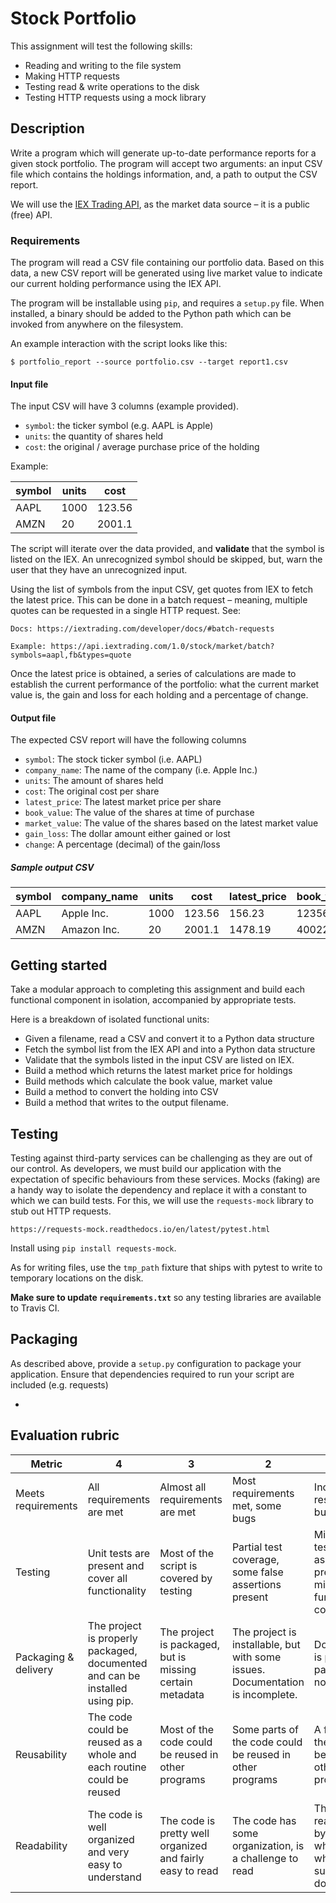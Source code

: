 # Stock Portfolio

This assignment will test the following skills:

- Reading and writing to the file system
- Making HTTP requests
- Testing read & write operations to the disk
- Testing HTTP requests using a mock library


## Description
Write a program which will generate up-to-date performance reports for a given
stock portfolio. The program will accept two arguments: an input CSV file which
contains the holdings information, and, a path to output the CSV report.

We will use the [IEX Trading API](https://iextrading.com/developer/docs/), as
the market data source – it is a public (free) API.


### Requirements
The program will read a CSV file containing our portfolio data. Based on this
data, a new CSV report will be generated using live market value to indicate
our current holding performance using the IEX API.

The program will be installable using `pip`, and requires a `setup.py`
file. When installed, a binary should be added to the Python path which can be
invoked from anywhere on the filesystem.

An example interaction with the script looks like this:

```
$ portfolio_report --source portfolio.csv --target report1.csv
```

#### Input file
The input CSV will have 3 columns (example provided).

- `symbol`: the ticker symbol (e.g. AAPL is Apple)
- `units`: the quantity of shares held
- `cost`: the original / average purchase price of the holding


Example:

symbol | units | cost
-------| ------|------
AAPL   | 1000  | 123.56
AMZN   |  20   | 2001.1


The script will iterate over the data provided, and **validate** that the
symbol is listed on the IEX. An unrecognized symbol should be skipped, but,
warn the user that they have an unrecognized input.


Using the list of symbols from the input CSV, get quotes from IEX to fetch the
latest price. This can be done in a batch request – meaning, multiple quotes
can be requested in a single HTTP request. See:

    Docs: https://iextrading.com/developer/docs/#batch-requests

    Example: https://api.iextrading.com/1.0/stock/market/batch?symbols=aapl,fb&types=quote

Once the latest price is obtained, a series of calculations are made to
establish the current performance of the portfolio: what the current market
value is, the gain and loss for each holding and a percentage of change.


#### Output file

The expected CSV report will have the following columns

* `symbol`: The stock ticker symbol (i.e. AAPL)
* `company_name`: The name of the company (i.e. Apple Inc.)
* `units`: The amount of shares held
* `cost`: The original cost per share
* `latest_price`: The latest market price per share
* `book_value`: The value of the shares at time of purchase
* `market_value`: The value of the shares based on the latest market value
* `gain_loss`: The dollar amount either gained or lost
* `change`: A percentage (decimal) of the gain/loss


##### Sample output CSV
symbol  |  company_name  | units | cost     |   latest_price | book_value  |   market_value | gain_loss |   change
------- | ---------------|-------|----------|----------------|-------------|----------------| ----------|----------
AAPL    |  Apple Inc.    | 1000  | 123.56   |   156.23       | 12356       |   15623        | 3267      |   0.264
AMZN    |  Amazon Inc.   | 20    | 2001.1   |   1478.19      | 40022       |   29563        | -10459    |   -0.261


## Getting started

Take a modular approach to completing this assignment and build each functional
component in isolation, accompanied by appropriate tests.

Here is a breakdown of isolated functional units:

- Given a filename, read a CSV and convert it to a Python data structure
- Fetch the symbol list from the IEX API and into a Python data structure
- Validate that the symbols listed in the input CSV are listed on IEX.
- Build a method which returns the latest market price for holdings
- Build methods which calculate the book value, market value
- Build a method to convert the holding into CSV
- Build a method that writes to the output filename.


## Testing

Testing against third-party services can be challenging as they are out of our
control. As developers, we must build our application with the expectation of
specific behaviours from these services. Mocks (faking) are a handy way to
isolate the dependency and replace it with a constant to which we can build
tests. For this, we will use the `requests-mock` library to stub out
HTTP requests.

    https://requests-mock.readthedocs.io/en/latest/pytest.html

Install using `pip install requests-mock`.

As for writing files, use the `tmp_path` fixture that ships with pytest to
write to temporary locations on the disk.

**Make sure to update `requirements.txt`** so any testing libraries are
available to Travis CI.

## Packaging

As described above, provide a `setup.py` configuration to package your
application. Ensure that dependencies required to run your script are included
(e.g. requests)

-

## Evaluation rubric

| Metric | 4 | 3 | 2 | 1 | 0
| - | - | - | - | - | -
| Meets requirements | All requirements are met | Almost all requirements are met |  Most requirements met, some bugs | Incorrect results, several bugs | Program does not work
| Testing | Unit tests are present and cover all functionality | Most of the script is covered by testing | Partial test coverage, some false assertions present | Minimal testing, false assertions present, missing main functional coverage. | No meaningful tests exist
| Packaging & delivery | The project is properly packaged, documented and can be installed using pip. | The project is packaged, but is missing certain metadata |  The project is installable, but with some issues. Documentation is incomplete.| Documentation is partial, the package does not install | No packaging present, little or no documentation
| Reusability | The code could be reused as a whole and each routine could be reused | Most of the code could be reused in other programs | Some parts of the code could be reused in other programs | A few parts of the code could be reused in other programs | The code is not organized for reusability
| Readability | The code is well organized and very easy to understand | The code is pretty well organized and fairly easy to read | The code has some organization, is a challenge to read | The code is readable only by someone who knows what it is supposed to do | The code is poorly organized and very difficult to read
